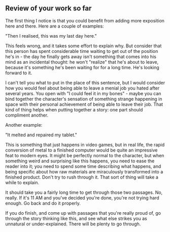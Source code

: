 ## Review of your work so far

The first thing I notice is that you could benefit from adding more exposition here and there.  Here are a couple of examples:

"Then I realised, this was my last day here."

This feels wrong, and it takes some effort to explain why.  But consider that this person has spent considerable time waiting to get out of the position he's in - the day he finally gets away isn't something that comes into his mind as an incidental thought: he won't "realize" that he's about to leave, because it's something he's been waiting for for a long time.  He's looking forward to it.

I can't tell you what to put in the place of this sentence, but I would consider how you would feel about being able to leave a menial job you hated after several years.  You open with "I could feel it in my bones" - maybe you can bind together the character's sensation of something strange happening in space with their personal achievement of being able to leave their job.  That kind of thing helps when putting together a story: one part should compliment another.

Another example:

"It melted and repaired my tablet."

This is something that just happens in video games, but in real life, the rapid conversion of metal to a finished computer would be quite an impressive feat to modern eyes.  It might be perfectly normal to the character, but when something weird and surprising like this happens, you need to ease the reader into it; you need to spend some time describing what happens, and being specific about how raw materials are miraculously transformed into a finished product.  Don't try to rush through it.  That sort of thing will take a while to explain.

It should take you a fairly long time to get through those two passages.  No, really.  If it's 11 AM and you've decided you're done, you're not trying hard enough.  Go back and do it properly.

If you do finish, and come up with passages that you're really proud of, go through the story thinking like this, and see what else strikes you as unnatural or under-explained.  There will be plenty to go through.

